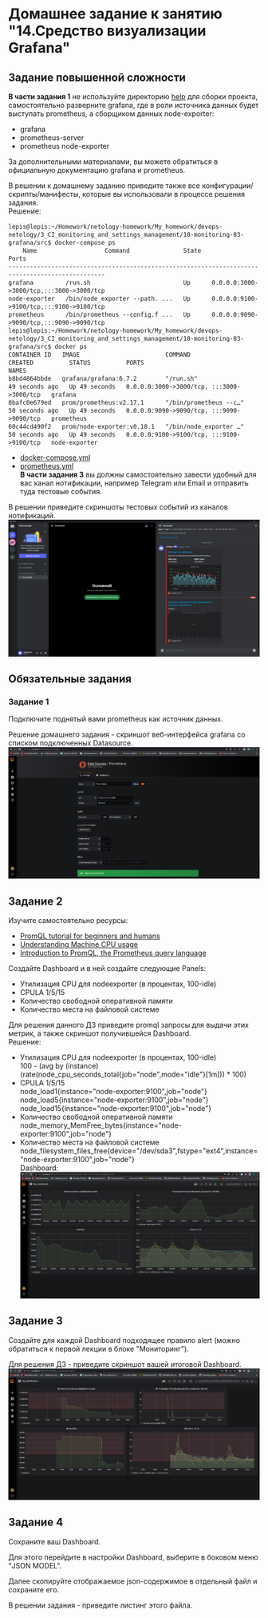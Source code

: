# Домашнее задание к занятию "14.Средство визуализации Grafana"

## Задание повышенной сложности

**В части задания 1** не используйте директорию [help](./help) для сборки проекта, самостоятельно разверните grafana, где в 
роли источника данных будет выступать prometheus, а сборщиком данных node-exporter:
- grafana
- prometheus-server
- prometheus node-exporter

За дополнительными материалами, вы можете обратиться в официальную документацию grafana и prometheus.

В решении к домашнему заданию приведите также все конфигурации/скрипты/манифесты, которые вы 
использовали в процессе решения задания.  
Решение:   
```
lepis@lepis:~/Homework/netology-homework/My_homework/devops-netology/3_CI_monitoring_and_settings_management/10-monitoring-03-grafana/src$ docker-compose ps
    Name                   Command               State                    Ports                  
-------------------------------------------------------------------------------------------------
grafana         /run.sh                          Up      0.0.0.0:3000->3000/tcp,:::3000->3000/tcp
node-exporter   /bin/node_exporter --path. ...   Up      0.0.0.0:9100->9100/tcp,:::9100->9100/tcp
prometheus      /bin/prometheus --config.f ...   Up      0.0.0.0:9090->9090/tcp,:::9090->9090/tcp
lepis@lepis:~/Homework/netology-homework/My_homework/devops-netology/3_CI_monitoring_and_settings_management/10-monitoring-03-grafana/src$ docker ps
CONTAINER ID   IMAGE                        COMMAND                  CREATED          STATUS          PORTS                                       NAMES
b8bd4864bbde   grafana/grafana:6.7.2        "/run.sh"                49 seconds ago   Up 49 seconds   0.0.0.0:3000->3000/tcp, :::3000->3000/tcp   grafana
0bafc0e679ed   prom/prometheus:v2.17.1      "/bin/prometheus --c…"   50 seconds ago   Up 49 seconds   0.0.0.0:9090->9090/tcp, :::9090->9090/tcp   prometheus
60c44cd490f2   prom/node-exporter:v0.18.1   "/bin/node_exporter …"   50 seconds ago   Up 49 seconds   0.0.0.0:9100->9100/tcp, :::9100->9100/tcp   node-exporter
```
- [docker-compose.yml](https://github.com/Lepisok/devops-netology/blob/main/3_CI_monitoring_and_settings_management/10-monitoring-03-grafana/src/docker-compose.yml)  
- [prometheus.yml](https://github.com/Lepisok/devops-netology/blob/main/3_CI_monitoring_and_settings_management/10-monitoring-03-grafana/src/prometheus/prometheus.yml)  
**В части задания 3** вы должны самостоятельно завести удобный для вас канал нотификации, например Telegram или Email
и отправить туда тестовые события.

В решении приведите скриншоты тестовых событий из каналов нотификаций.  
![img.png](img/img_3.png)

## Обязательные задания

### Задание 1

Подключите поднятый вами prometheus как источник данных.

Решение домашнего задания - скриншот веб-интерфейса grafana со списком подключенных Datasource.  
![img.png](img/img.png)
## Задание 2
Изучите самостоятельно ресурсы:
- [PromQL tutorial for beginners and humans](https://valyala.medium.com/promql-tutorial-for-beginners-9ab455142085)
- [Understanding Machine CPU usage](https://www.robustperception.io/understanding-machine-cpu-usage)
- [Introduction to PromQL, the Prometheus query language](https://grafana.com/blog/2020/02/04/introduction-to-promql-the-prometheus-query-language/)

Создайте Dashboard и в ней создайте следующие Panels:
- Утилизация CPU для nodeexporter (в процентах, 100-idle)
- CPULA 1/5/15
- Количество свободной оперативной памяти
- Количество места на файловой системе

Для решения данного ДЗ приведите promql запросы для выдачи этих метрик, а также скриншот получившейся Dashboard.  
Решение:  
- Утилизация CPU для nodeexporter (в процентах, 100-idle)  
100 - (avg by (instance) (rate(node_cpu_seconds_total{job="node",mode="idle"}[1m])) * 100)  
- CPULA 1/5/15  
node_load1{instance="node-exporter:9100",job="node"}  
node_load5{instance="node-exporter:9100",job="node"}  
node_load15{instance="node-exporter:9100",job="node"}  
- Количество свободной оперативной памяти  
node_memory_MemFree_bytes{instance="node-exporter:9100",job="node"}  
- Количество места на файловой системе  
node_filesystem_files_free{device="/dev/sda3",fstype="ext4",instance="node-exporter:9100",job="node"}  
Dashboard:  
![img.png](img/img_1.png)  
## Задание 3
Создайте для каждой Dashboard подходящее правило alert (можно обратиться к первой лекции в блоке "Мониторинг").

Для решения ДЗ - приведите скриншот вашей итоговой Dashboard.  
![img.png](img/img_2.png)
## Задание 4
Сохраните ваш Dashboard.

Для этого перейдите в настройки Dashboard, выберите в боковом меню "JSON MODEL".

Далее скопируйте отображаемое json-содержимое в отдельный файл и сохраните его.

В решении задания - приведите листинг этого файла.  
```